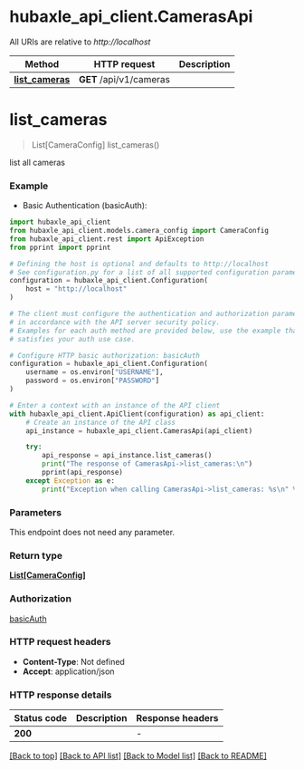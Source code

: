 # hubaxle_api_client.CamerasApi

All URIs are relative to *http://localhost*

Method | HTTP request | Description
------------- | ------------- | -------------
[**list_cameras**](CamerasApi.md#list_cameras) | **GET** /api/v1/cameras | 


# **list_cameras**
> List[CameraConfig] list_cameras()



list all cameras

### Example

* Basic Authentication (basicAuth):

```python
import hubaxle_api_client
from hubaxle_api_client.models.camera_config import CameraConfig
from hubaxle_api_client.rest import ApiException
from pprint import pprint

# Defining the host is optional and defaults to http://localhost
# See configuration.py for a list of all supported configuration parameters.
configuration = hubaxle_api_client.Configuration(
    host = "http://localhost"
)

# The client must configure the authentication and authorization parameters
# in accordance with the API server security policy.
# Examples for each auth method are provided below, use the example that
# satisfies your auth use case.

# Configure HTTP basic authorization: basicAuth
configuration = hubaxle_api_client.Configuration(
    username = os.environ["USERNAME"],
    password = os.environ["PASSWORD"]
)

# Enter a context with an instance of the API client
with hubaxle_api_client.ApiClient(configuration) as api_client:
    # Create an instance of the API class
    api_instance = hubaxle_api_client.CamerasApi(api_client)

    try:
        api_response = api_instance.list_cameras()
        print("The response of CamerasApi->list_cameras:\n")
        pprint(api_response)
    except Exception as e:
        print("Exception when calling CamerasApi->list_cameras: %s\n" % e)
```



### Parameters

This endpoint does not need any parameter.

### Return type

[**List[CameraConfig]**](CameraConfig.md)

### Authorization

[basicAuth](../README.md#basicAuth)

### HTTP request headers

 - **Content-Type**: Not defined
 - **Accept**: application/json

### HTTP response details

| Status code | Description | Response headers |
|-------------|-------------|------------------|
**200** |  |  -  |

[[Back to top]](#) [[Back to API list]](../README.md#documentation-for-api-endpoints) [[Back to Model list]](../README.md#documentation-for-models) [[Back to README]](../README.md)

